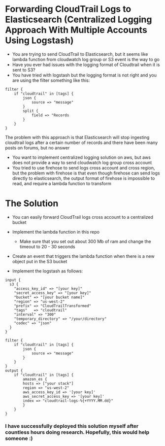 # Forwarding CloudTrail Logs to Elasticsearch (Centralized Logging Approach With Multiple Accounts Using Logstash)

* You are trying to send CloudTrail to Elasticsearch, but it seems like lambda function from cloudwatch log group or S3 event is the way to go
* Have you ever had issues with the logging format of Cloudtrail when it is sent to S3? 
* You have tried with logstash but the logging format is not right and you are using the filter something like this:
```
filter {
    if "cloudtrail" in [tags] {
        json {
            source => "message"
        }
        split {
            field => "Records
        }
    }
}
```
The problem with this approach is that Elasticsearch will stop ingesting cloudtrail logs after a certain number of records and there have been many posts on forums, but no answer
* You want to implement centralized logging solution on aws, but aws does not provide a way to send cloudwatch log group cross account
* You tried to use firehose to send logs cross account and cross region, but the problem with firehose is that even though firehose can send logs directly to elasticsearch, the output format of firehose is impossible to read, and require a lambda function to transform

# The Solution

* You can easily forward CloudTrail logs cross account to a centralized bucket
* Implement the lambda function in this repo
    
    * Make sure that you set out about 300 Mb of ram and change the timeout to 20 - 30 seconds

* Create an event that triggers the lambda function when there is a new object put in the S3 bucket
* Implement the logstash as follows:

```
input {
  s3 {
    "access_key_id" => "[your key]"
    "secret_access_key" => "[your key]"
    "bucket" => "[your bucket name]"
    "region" => "us-west-2"
    "prefix" => "CloudTrailTransformed"
    "tags"   => "cloudtrail"
    "interval" => "300"
    "temporary_directory" => "/your/directory"
    "codec" => "json"
  }
}

filter {
    if "cloudtrail" in [tags] {
        json {
            source => "message"
        }
    }
}
output {
    if "cloudtrail" in [tags] {
        amazon_es {
        hosts => ["your stack"]
        region => "us-west-2"
        aws_access_key_id => '[your key]'
        aws_secret_access_key => '[your key]'
        index => "cloudtrail-logs-%{+YYYY.MM.dd}"
        }
    }
}
```

### I have successfully deployed this solution myself after countless hours doing research. Hopefully, this would help someone :)